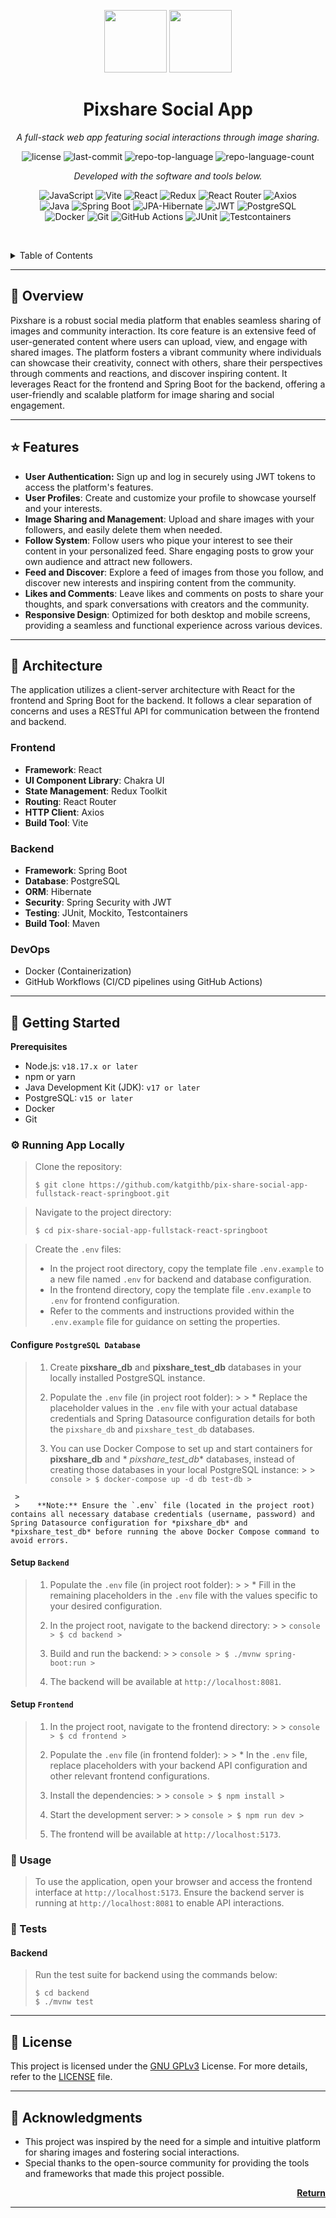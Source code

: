 <p align="center">
  <img src="https://img.icons8.com/?size=512&id=43665&format=png&color=000000" width="100">
  <img src="https://img.icons8.com/?size=512&id=UeyNgv1VXSvl&format=png&color=000000" width="100">  
</p>
<p align="center">
    <h1 align="center">Pixshare Social App</h1>
</p>
<p align="center">
    <em>A full-stack web app featuring social interactions through image sharing.</em>
</p>
<p align="center">
    <img src="https://img.shields.io/github/license/katgithb/pix-share-social-app-fullstack-react-springboot?style=flat&logo=opensourceinitiative&logoColor=white&color=0080ff" alt="license">
    <img src="https://img.shields.io/github/last-commit/katgithb/pix-share-social-app-fullstack-react-springboot?style=flat&logo=git&logoColor=white&color=0080ff" alt="last-commit">
    <img src="https://img.shields.io/github/languages/top/katgithb/pix-share-social-app-fullstack-react-springboot?style=flat&color=0080ff" alt="repo-top-language">
    <img src="https://img.shields.io/github/languages/count/katgithb/pix-share-social-app-fullstack-react-springboot?style=flat&color=0080ff" alt="repo-language-count">
<p>
<p align="center">
        <em>Developed with the software and tools below.</em>
</p>
<p align="center">    
    <img src="https://img.shields.io/badge/JavaScript-F7DF1E.svg?style=flat&logo=JavaScript&logoColor=black" alt="JavaScript">
    <img src="https://img.shields.io/badge/Vite-646CFF.svg?style=flat&logo=Vite&logoColor=white" alt="Vite">
    <img src="https://img.shields.io/badge/React-61DAFB.svg?style=flat&logo=React&logoColor=black" alt="React">
    <img src="https://img.shields.io/badge/Redux-764ABC.svg?style=flat&logo=redux&logoColor=white" alt="Redux">
    <img src="https://img.shields.io/badge/React_Router-CA4245.svg?style=flat&logo=react-router&logoColor=white" alt="React Router">
    <img src="https://img.shields.io/badge/Axios-5A29E4.svg?style=flat&logo=Axios&logoColor=white" alt="Axios">
    <br> 
    <img src="https://img.shields.io/badge/Java-ED8B00.svg?style=flat&logo=openjdk&logoColor=black" alt="Java">
    <img src="https://img.shields.io/badge/Spring_Boot-6DB33F.svg?style=flat&logo=spring-boot&logoColor=white" alt="Spring Boot">
    <img src="https://img.shields.io/badge/JPA-Hibernate-59666C.svg?style=flat&logo=hibernate&logoColor=white" alt="JPA-Hibernate">
    <img src="https://img.shields.io/badge/JWT-3BBAF1.svg?style=flat&logo=jsonwebtokens&logoColor=white" alt="JWT">
    <img src="https://img.shields.io/badge/PostgreSQL-336791.svg?style=flat&logo=postgresql&logoColor=white" alt="PostgreSQL">
    <br>   
    <img src="https://img.shields.io/badge/Docker-2496ED.svg?style=flat&logo=Docker&logoColor=white" alt="Docker">
    <img src="https://img.shields.io/badge/Git-F05032.svg?style=flat&logo=git&logoColor=white" alt="Git">
    <img src="https://img.shields.io/badge/GitHub%20Actions-2088FF.svg?style=flat&logo=GitHub-Actions&logoColor=white" alt="GitHub Actions">
    <img src="https://img.shields.io/badge/JUnit-25A162.svg?style=flat&logo=junit5&logoColor=white" alt="JUnit">
    <img src="https://img.shields.io/badge/Testcontainers-3186A1.svg?style=flat&logo=linuxcontainers&logoColor=white" alt="Testcontainers">
</p>

<br><!-- TABLE OF CONTENTS -->

<details>
  <summary>Table of Contents</summary><br>

- [📕 Overview](#-overview)

- [⭐ Features](#-features)

- [🧩 Architecture](#-architecture)

- [🚀 Getting Started](#-getting-started)

    - [⚙️ Running App Locally](#️-running-app-locally)
    - [📖 Usage](#-usage)
    - [🧪 Tests](#-tests)

- [📄 License](#-license)

- [👏 Acknowledgments](#-acknowledgments)

  </details>
  <hr>

## 📕 Overview

Pixshare is a robust social media platform that enables seamless sharing of images and community
interaction. Its core feature is an extensive feed of user-generated content where users can upload,
view, and engage with shared images. The platform fosters a vibrant community where individuals can
showcase their creativity, connect with others, share their perspectives through comments and
reactions, and discover inspiring content. It leverages React for the frontend and Spring Boot for
the backend, offering a user-friendly and scalable platform for image sharing and social engagement.

---

## ⭐ Features

- **User Authentication:** Sign up and log in securely using JWT tokens to access the platform's
  features.
- **User Profiles**: Create and customize your profile to showcase yourself and your interests.
- **Image Sharing and Management**: Upload and share images with your followers, and easily delete
  them when needed.
- **Follow System**: Follow users who pique your interest to see their content in your personalized
  feed. Share engaging posts to grow your own audience and attract new followers.
- **Feed and Discover**: Explore a feed of images from those you follow, and discover new interests
  and inspiring content from the community.
- **Likes and Comments**: Leave likes and comments on posts to share your thoughts, and spark
  conversations with creators and the community.
- **Responsive Design**: Optimized for both desktop and mobile screens, providing a seamless and
  functional experience across various devices.

---

## 🧩 Architecture

The application utilizes a client-server architecture with React for the frontend and Spring Boot
for the backend. It follows a clear separation of concerns and uses a RESTful API for communication
between the frontend and backend.

### Frontend

- **Framework**: React
- **UI Component Library**: Chakra UI
- **State Management**: Redux Toolkit
- **Routing**: React Router
- **HTTP Client**: Axios
- **Build Tool**: Vite

### Backend

- **Framework**: Spring Boot
- **Database**: PostgreSQL
- **ORM**: Hibernate
- **Security**: Spring Security with JWT
- **Testing**: JUnit, Mockito, Testcontainers
- **Build Tool**: Maven

### DevOps

- Docker (Containerization)
- GitHub Workflows (CI/CD pipelines using GitHub Actions)

---

## 🚀 Getting Started

**Prerequisites**

- Node.js: `v18.17.x or later`
- npm or yarn
- Java Development Kit (JDK): `v17 or later`
- PostgreSQL: `v15 or later`
- Docker
- Git

### ⚙️ Running App Locally

> Clone the repository:
>
> ```console
> $ git clone https://github.com/katgithb/pix-share-social-app-fullstack-react-springboot.git
> ```

> Navigate to the project directory:
>
> ```console
> $ cd pix-share-social-app-fullstack-react-springboot
> ```

> Create the `.env` files:
>
> * In the project root directory, copy the template file `.env.example` to a new file named `.env`
    for backend and database configuration.
> * In the frontend directory, copy the template file `.env.example` to `.env` for frontend
    configuration.
> * Refer to the comments and instructions provided within the `.env.example` file for guidance on
    setting the properties.

<h4>Configure <code>PostgreSQL Database</code></h4>

> 1. Create **pixshare_db** and **pixshare_test_db** databases in your locally installed PostgreSQL
     instance.
>
> 2. Populate the `.env` file (in project root folder):
     >
     >    * Replace the placeholder values in the `.env` file with your actual database credentials
     and Spring Datasource configuration details for both the `pixshare_db` and `pixshare_test_db`
     databases.
>
> 3. You can use Docker Compose to set up and start containers for **pixshare_db** and *
     *pixshare_test_db** databases, instead of creating those databases in your local PostgreSQL
     instance:
     >
     >    ```console
     > $ docker-compose up -d db test-db
     >    ```

     >
     >    **Note:** Ensure the `.env` file (located in the project root) contains all necessary database credentials (username, password) and Spring Datasource configuration for *pixshare_db* and *pixshare_test_db* before running the above Docker Compose command to avoid errors.

<h4>Setup <code>Backend</code></h4>

> 1. Populate the `.env` file (in project root folder):
     >
     >    * Fill in the remaining placeholders in the `.env` file with the values specific to your
     desired configuration.
>
> 2. In the project root, navigate to the backend directory:
     >
     >    ```console
     > $ cd backend
     >    ```
>
> 3. Build and run the backend:
     >
     >    ```console
     > $ ./mvnw spring-boot:run
     >    ```
>
> 4. The backend will be available at `http://localhost:8081`.

<h4>Setup <code>Frontend</code></h4>

> 1. In the project root, navigate to the frontend directory:
     >
     >    ```console
     > $ cd frontend
     >    ```
>
> 2. Populate the `.env` file (in frontend folder):
     >
     >    * In the `.env` file, replace placeholders with your backend API configuration and other
     relevant frontend configurations.
>
> 3. Install the dependencies:
     >
     >    ```console
     > $ npm install
     >    ```
>
> 4. Start the development server:
     >
     >    ```console
     > $ npm run dev
     >    ```
>
> 5. The frontend will be available at `http://localhost:5173`.

### 📖 Usage

> To use the application, open your browser and access the frontend interface
> at `http://localhost:5173`. Ensure the backend server is running at `http://localhost:8081` to
> enable API interactions.

### 🧪 Tests

<h4>Backend</h4>

> Run the test suite for backend using the commands below:
>
> ```console
> $ cd backend
> $ ./mvnw test
> ```

---

## 📄 License

This project is licensed under the [GNU GPLv3](https://www.gnu.org/licenses/gpl-3.0.en.html)
License. For more details, refer to
the [LICENSE](https://github.com/katgithb/pix-share-social-app-fullstack-react-springboot/blob/main/LICENSE)
file.

---

## 👏 Acknowledgments

- This project was inspired by the need for a simple and intuitive platform for sharing images and
  fostering social interactions.
- Special thanks to the open-source community for providing the tools and frameworks that made this
  project possible.

<p align="right">
  <a href="#-overview"><b>Return</b></a>
</p>

---